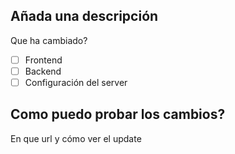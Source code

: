 ## Añada una descripción
Que ha cambiado?

- [ ] Frontend
- [ ] Backend
- [ ] Configuración del server

## Como puedo probar los cambios?

En que url y cómo ver el update
